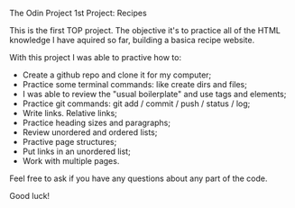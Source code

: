 The Odin Project 1st Project: Recipes

This is the first TOP project.
The objective it's to practice all of the HTML knowledge I have aquired so far, building a basica recipe website.

With this project I was able to practive how to:

- Create a github repo and clone it for my computer;
- Practice some terminal commands: like create dirs and files;
- I was able to review the "usual boilerplate" and use tags and elements;
- Practice git commands: git add / commit / push / status / log;
- Write links. Relative links;
- Practice heading sizes and paragraphs;
- Review unordered and ordered lists;
- Practive page structures;
- Put links in an unordered list;
- Work with multiple pages.

Feel free to ask if you have any questions about any part of the code.

Good luck!
